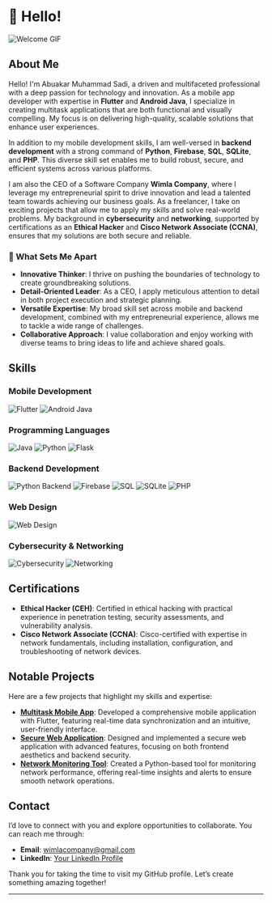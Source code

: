 # 👋 Hello!

![Welcome GIF](https://i.pinimg.com/originals/6e/a8/c6/6ea8c68dfa924bc2e6a9abe3e473087a.gif)

## About Me

Hello! I'm Abuakar Muhammad Sadi, a driven and multifaceted professional with a deep passion for technology and innovation. As a mobile app developer with expertise in **Flutter** and **Android Java**, I specialize in creating multitask applications that are both functional and visually compelling. My focus is on delivering high-quality, scalable solutions that enhance user experiences.

In addition to my mobile development skills, I am well-versed in **backend development** with a strong command of **Python**, **Firebase**, **SQL**, **SQLite**, and **PHP**. This diverse skill set enables me to build robust, secure, and efficient systems across various platforms.

I am also the CEO of a Software Company **Wimla Company**, where I leverage my entrepreneurial spirit to drive innovation and lead a talented team towards achieving our business goals. As a freelancer, I take on exciting projects that allow me to apply my skills and solve real-world problems. My background in **cybersecurity** and **networking**, supported by certifications as an **Ethical Hacker** and **Cisco Network Associate (CCNA)**, ensures that my solutions are both secure and reliable.

### 🌟 What Sets Me Apart

- **Innovative Thinker**: I thrive on pushing the boundaries of technology to create groundbreaking solutions.
- **Detail-Oriented Leader**: As a CEO, I apply meticulous attention to detail in both project execution and strategic planning.
- **Versatile Expertise**: My broad skill set across mobile and backend development, combined with my entrepreneurial experience, allows me to tackle a wide range of challenges.
- **Collaborative Approach**: I value collaboration and enjoy working with diverse teams to bring ideas to life and achieve shared goals.

## Skills

### Mobile Development

<p>
  <img src="https://img.shields.io/badge/Flutter-02569B?style=for-the-badge&logo=flutter&logoColor=white" alt="Flutter" title="Flutter" />
  <img src="https://img.shields.io/badge/Android%20Java-3DDC84?style=for-the-badge&logo=java&logoColor=white" alt="Android Java" title="Android Java" />
</p>

### Programming Languages

<p>
  <img src="https://img.shields.io/badge/Java-007396?style=for-the-badge&logo=java&logoColor=white" alt="Java" title="Java" />
  <img src="https://img.shields.io/badge/Python-306998?style=for-the-badge&logo=python&logoColor=white" alt="Python" title="Python" />
  <img src="https://img.shields.io/badge/Flask-000000?style=for-the-badge&logo=flask&logoColor=white" alt="Flask" title="Flask" />
</p>

### Backend Development

<p>
  <img src="https://img.shields.io/badge/Python%20Backend-306998?style=for-the-badge&logo=python&logoColor=white" alt="Python Backend" title="Python Backend" />
  <img src="https://img.shields.io/badge/Firebase-FFCA28?style=for-the-badge&logo=firebase&logoColor=black" alt="Firebase" title="Firebase" />
  <img src="https://img.shields.io/badge/SQL-003B57?style=for-the-badge&logo=mysql&logoColor=white" alt="SQL" title="SQL" />
  <img src="https://img.shields.io/badge/SQLite-003B57?style=for-the-badge&logo=sqlite&logoColor=white" alt="SQLite" title="SQLite" />
  <img src="https://img.shields.io/badge/PHP-777BB4?style=for-the-badge&logo=php&logoColor=white" alt="PHP" title="PHP" />
</p>

### Web Design

<p>
  <img src="https://img.shields.io/badge/Web%20Design-F7DF1C?style=for-the-badge&logo=html5&logoColor=black" alt="Web Design" title="Web Design" />
</p>

### Cybersecurity & Networking

<p>
  <img src="https://img.shields.io/badge/Cybersecurity-003C70?style=for-the-badge&logo=cisco&logoColor=white" alt="Cybersecurity" title="Cybersecurity" />
  <img src="https://img.shields.io/badge/Networking-0072C6?style=for-the-badge&logo=cisco&logoColor=white" alt="Networking" title="Networking" />
</p>

## Certifications

- **Ethical Hacker (CEH)**: Certified in ethical hacking with practical experience in penetration testing, security assessments, and vulnerability analysis.
- **Cisco Network Associate (CCNA)**: Cisco-certified with expertise in network fundamentals, including installation, configuration, and troubleshooting of network devices.

## Notable Projects

Here are a few projects that highlight my skills and expertise:

- **[Multitask Mobile App](#)**: Developed a comprehensive mobile application with Flutter, featuring real-time data synchronization and an intuitive, user-friendly interface.
- **[Secure Web Application](#)**: Designed and implemented a secure web application with advanced features, focusing on both frontend aesthetics and backend security.
- **[Network Monitoring Tool](#)**: Created a Python-based tool for monitoring network performance, offering real-time insights and alerts to ensure smooth network operations.

## Contact

I’d love to connect with you and explore opportunities to collaborate. You can reach me through:

- **Email**: [wimlacompany@gmail.com](mailto:wimlacompany@gmail.com)
- **LinkedIn**: [Your LinkedIn Profile](https://www.linkedin.com/in/your-profile/)


Thank you for taking the time to visit my GitHub profile. Let’s create something amazing together!

---

